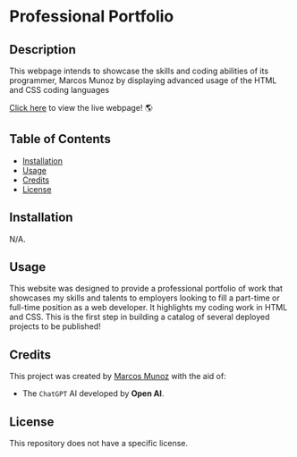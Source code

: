 # Professional Portfolio

## Description

This webpage intends to showcase the skills and coding abilities of its programmer, Marcos Munoz by displaying advanced usage of the HTML and CSS coding languages

[Click here](https://www.marcosmunozr.com/) to view the live webpage! 🌎

## Table of Contents

* [Installation](#installation)
* [Usage](#usage)
* [Credits](#credits)
* [License](#license)

## Installation

N/A. 

## Usage

This website was designed to provide a professional portfolio of work that showcases my skills and talents to employers looking to fill a part-time or full-time position as a web developer. It highlights my coding work in HTML and CSS. This is the first step in building a catalog of several deployed projects to be published!

## Credits

This project was created by [Marcos Munoz](https://github.com/marcusmr15) with the aid of:

* The `ChatGPT` AI developed by __Open AI__.

## License

This repository does not have a specific license.
